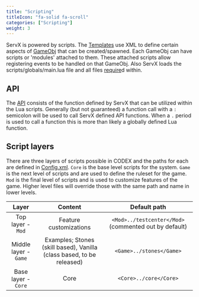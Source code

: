 ```yaml
---
title: "Scripting"
titleIcon: "fa-solid fa-scroll"
categories: ["Scripting"]
weight: 3
---
```


ServX is powered by scripts. The [Templates](/scripting/template) use XML to define certain aspects of [GameObj](/lua/gameobj) that can be created/spawned. Each GameObj can have scripts or 'modules' attached to them. These attached scripts allow registering events to be handled on that GameObj. Also ServX loads the scripts/globals/main.lua file and all files [require](/lua/require)d within.

## API

The [API](https://servx.corppor.com) consists of the function defined by ServX that can be utilized within the Lua scripts. Generally (but not guaranteed) a function call with a `:` semicolon will be used to call ServX defined API functions. When a `.` period is used to call a function this is more than likely a globally defined Lua function.

## Script layers

There are three layers of scripts possible in CODEX and the paths for each are defined in [Config.xml](/setup/config). `Core` is the base level scripts for the system. `Game` is the next level of scripts and are used to define the ruleset for the game. `Mod` is the final level of scripts and is used to customize features of the game. Higher level files will override those with the same path and name in lower levels.

| Layer | Content | Default path
| :---: | :---: | :---: |
| Top layer - `Mod` | Feature customizations | `<Mod>../testcenter</Mod>` (commented out by default)
| Middle layer - `Game` | Examples; Stones (skill based), Vanilla (class based, to be released) | `<Game>../stones</Game>`
| Base layer - `Core` | Core | `<Core>../core</Core>`
